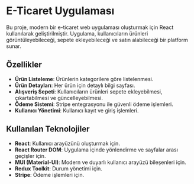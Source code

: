 # E-Ticaret Uygulaması

Bu proje, modern bir e-ticaret web uygulaması oluşturmak için React kullanılarak geliştirilmiştir. Uygulama, kullanıcıların ürünleri görüntüleyebileceği, sepete ekleyebileceği ve satın alabileceği bir platform sunar.

## Özellikler

- **Ürün Listeleme**: Ürünlerin kategorilere göre listelenmesi.
- **Ürün Detayları**: Her ürün için detaylı bilgi sayfası.
- **Alışveriş Sepeti**: Kullanıcıların ürünleri sepete ekleyebilmesi, çıkartabilmesi ve güncelleyebilmesi.
- **Ödeme Sistemi**: Stripe entegrasyonu ile güvenli ödeme işlemleri.
- **Kullanıcı Yönetimi**: Kullanıcı kayıt ve giriş işlemleri.

## Kullanılan Teknolojiler

- **React**: Kullanıcı arayüzünü oluşturmak için.
- **React Router DOM**: Uygulama içinde yönlendirme ve sayfalar arası geçişler için.
- **MUI (Material-UI)**: Modern ve duyarlı kullanıcı arayüzü bileşenleri için.
- **Redux Toolkit**: Durum yönetimi için.
- **Stripe**: Ödeme işlemleri için.
